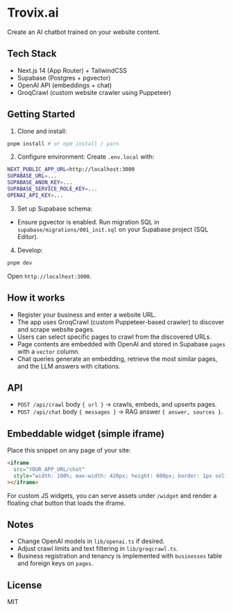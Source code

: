 # Trovix.ai

Create an AI chatbot trained on your website content.

## Tech Stack
- Next.js 14 (App Router) + TailwindCSS
- Supabase (Postgres + pgvector)
- OpenAI API (embeddings + chat)
- GroqCrawl (custom website crawler using Puppeteer)

## Getting Started

1. Clone and install:
```bash
pnpm install # or npm install / yarn
```

2. Configure environment:
Create `.env.local` with:
```bash
NEXT_PUBLIC_APP_URL=http://localhost:3000
SUPABASE_URL=...
SUPABASE_ANON_KEY=...
SUPABASE_SERVICE_ROLE_KEY=...
OPENAI_API_KEY=...
```

3. Set up Supabase schema:
- Ensure pgvector is enabled. Run migration SQL in `supabase/migrations/001_init.sql` on your Supabase project (SQL Editor).

4. Develop:
```bash
pnpm dev
```
Open `http://localhost:3000`.

## How it works
- Register your business and enter a website URL.
- The app uses GroqCrawl (custom Puppeteer-based crawler) to discover and scrape website pages.
- Users can select specific pages to crawl from the discovered URLs.
- Page contents are embedded with OpenAI and stored in Supabase `pages` with a `vector` column.
- Chat queries generate an embedding, retrieve the most similar pages, and the LLM answers with citations.

## API
- `POST /api/crawl` body `{ url }` → crawls, embeds, and upserts pages.
- `POST /api/chat` body `{ messages }` → RAG answer `{ answer, sources }`.

## Embeddable widget (simple iframe)
Place this snippet on any page of your site:
```html
<iframe
  src="YOUR_APP_URL/chat"
  style="width: 100%; max-width: 420px; height: 600px; border: 1px solid #e5e7eb; border-radius: 12px;"
></iframe>
```

For custom JS widgets, you can serve assets under `/widget` and render a floating chat button that loads the iframe.

## Notes
- Change OpenAI models in `lib/openai.ts` if desired.
- Adjust crawl limits and text filtering in `lib/groqcrawl.ts`.
- Business registration and tenancy is implemented with `businesses` table and foreign keys on `pages`.

## License
MIT


